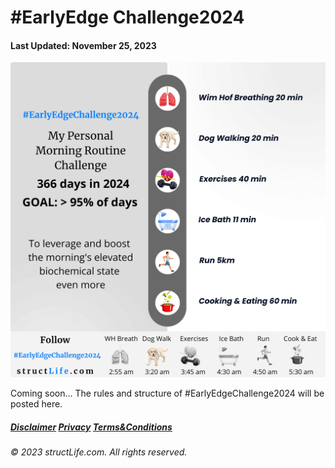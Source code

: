 # \#EarlyEdge Challenge2024

#### Last Updated: November 25, 2023

![Infographic from structLife.com for a 2024 daily morning routine challenge - EarlyEdgeChallenge2024. Includes Wim Hof breathing, dog walking, exercise, ice bath, running, and cooking, aiming for 95% over 366 days.](../images/products/challenge-2023-11-25-EarlyEdgeChallenge2024-rules.png)

Coming soon... The rules and structure of \#EarlyEdgeChallenge2024 will be posted here. 

##### [Disclaimer](/#/about-disclaimer)  [Privacy](/#/about-privacy-policy)  [Terms&Conditions](/#/about-terms-conditions)

###### © 2023 structLife.com. All rights reserved.